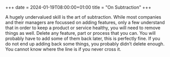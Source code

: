 +++
date = 2024-01-19T08:00:00+01:00
title = "On Subtraction"
+++

A hugely undervalued skill is the art of subtraction.
While most companies and their managers are focussed on adding features, only a few understand that in order to keep a product or service healthy, you will need to remove things as well.
Delete any feature, part or process that you can.
You will probably have to add some of them back later, this is perfectly fine.
If you do not end up adding back some things, you probably didn’t delete enough.
You cannot know where the line is if you never cross it.
